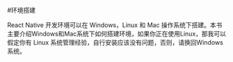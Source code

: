 #环境搭建

React Native 开发环境可以在 Windows，Linux 和 Mac 操作系统下搭建。本书主要介绍Windows和Mac系统下如何搭建环境，如果你正在使用Linux，那我可以假定你有 Linux 系统管理经验，自行安装应该没有问题，否则，请换回Windows系统。